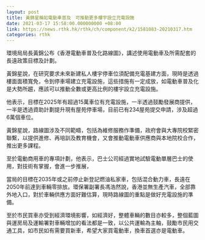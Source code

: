 ```yaml
---
layout: post
title: 黃錦星稱如電動車普及　可推動更多樓宇設立充電設施
date: 2021-03-17 15:58:00.000000000 +08:00
link: https://news.rthk.hk/rthk/ch/component/k2/1581083-20210317.htm
categories: rthk
---
```


環境局局長黃錦公布《香港電動車普及化路線圖》，講述使用電動車及所需配套的長遠政策目標及計劃。

黃錦星說，在研究要求未來新建私人樓宇停車位須配備充電基建方面，現時是透過樓面面積寬免，令到停車場建立充電設施，這些措施有一定成放，如電動車普及化是大勢所趨，應該可以推動全數或更高比例的樓宇設立充電設施。

他表示，目標在2025年有超過15萬車位有充電設施，一半透過鼓勵發展商提供，一半是透過資助計劃提升現有屋苑停車場，目前已有234屋苑提交申請，涉及超過6萬個車位。

黃錦星說，路線圖涉及不同範疇，包括為維修服務作準備，政府會與大專院校緊密聯繫，以提供進修、再培訓及教育機會，又會推動電動車供應商與本地院校合作，推出更多課程。

至於電動商用車的專項計劃，他表示，巴士公司經過實地試驗電動單層巴士的使用，對技術有掌握，會進一步推展，

當局的目標在2035年或之前停止新登記燃油私家車，包括混合動力車，長遠在2050年前達到車輛零排放。環保署副署長馮浩然說，香港並無生產汽車，全部靠外地入口，對於車輛供應方面好難估算，現時路線圖的重點是做好充電設施的準備。

至於市民買車亦受到經濟環境影響，如經濟好，整體車輛的數目亦較多，整個藍圖與運房局及運輸署對車輛增加的看法都是一致，以公共運輸為主軸，鼓勵市民用交通工具，如市民如有需要買新車，希望大家買電動車，換車首選亦是電動車。
